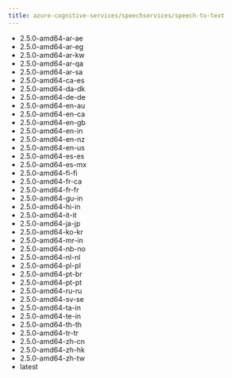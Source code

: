 ```yaml
---
title: azure-cognitive-services/speechservices/speech-to-text
---
```

- 2.5.0-amd64-ar-ae
- 2.5.0-amd64-ar-eg
- 2.5.0-amd64-ar-kw
- 2.5.0-amd64-ar-qa
- 2.5.0-amd64-ar-sa
- 2.5.0-amd64-ca-es
- 2.5.0-amd64-da-dk
- 2.5.0-amd64-de-de
- 2.5.0-amd64-en-au
- 2.5.0-amd64-en-ca
- 2.5.0-amd64-en-gb
- 2.5.0-amd64-en-in
- 2.5.0-amd64-en-nz
- 2.5.0-amd64-en-us
- 2.5.0-amd64-es-es
- 2.5.0-amd64-es-mx
- 2.5.0-amd64-fi-fi
- 2.5.0-amd64-fr-ca
- 2.5.0-amd64-fr-fr
- 2.5.0-amd64-gu-in
- 2.5.0-amd64-hi-in
- 2.5.0-amd64-it-it
- 2.5.0-amd64-ja-jp
- 2.5.0-amd64-ko-kr
- 2.5.0-amd64-mr-in
- 2.5.0-amd64-nb-no
- 2.5.0-amd64-nl-nl
- 2.5.0-amd64-pl-pl
- 2.5.0-amd64-pt-br
- 2.5.0-amd64-pt-pt
- 2.5.0-amd64-ru-ru
- 2.5.0-amd64-sv-se
- 2.5.0-amd64-ta-in
- 2.5.0-amd64-te-in
- 2.5.0-amd64-th-th
- 2.5.0-amd64-tr-tr
- 2.5.0-amd64-zh-cn
- 2.5.0-amd64-zh-hk
- 2.5.0-amd64-zh-tw
- latest
